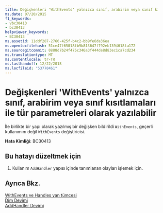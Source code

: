 ```yaml
---
title: Değişkenleri 'WithEvents' yalnızca sınıf, arabirim veya sınıf kısıtlamaları ile tür parametreleri olarak yazılabilir
ms.date: 07/20/2015
f1_keywords:
- vbc30413
- bc30413
helpviewer_keywords:
- BC30413
ms.assetid: 11ddf207-2760-425f-b4c2-bb9fe6da36ea
ms.openlocfilehash: 51ce47f65018fb9b813647f792eb1394618fa172
ms.sourcegitcommit: 0888d7b24f475c346a3f444de8d83ec1ca7cd234
ms.translationtype: MT
ms.contentlocale: tr-TR
ms.lasthandoff: 12/22/2018
ms.locfileid: "53770461"
---
```

# <a name="withevents-variables-can-only-be-typed-as-classes-interfaces-or-type-parameters-with-class-constraints"></a>Değişkenleri 'WithEvents' yalnızca sınıf, arabirim veya sınıf kısıtlamaları ile tür parametreleri olarak yazılabilir
İle birlikte bir yapı olarak yazılmış bir değişken bildirildi `WithEvents`, geçerli kullanımını değil `WithEvents` değiştiricisi.  
  
 **Hata Kimliği:** BC30413  
  
## <a name="to-correct-this-error"></a>Bu hatayı düzeltmek için  
  
1.  Kullanım `AddHandler` yapısı içinde tanımlanan olayları işlemek için.  
  
## <a name="see-also"></a>Ayrıca Bkz.  
 [WithEvents ve Handles yan tümcesi](~/docs/visual-basic/programming-guide/language-features/events/index.md#withevents-and-the-handles-clause)  
 [Dim Deyimi](../../visual-basic/language-reference/statements/dim-statement.md)  
 [AddHandler Deyimi](../../visual-basic/language-reference/statements/addhandler-statement.md)
